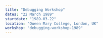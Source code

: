 ```yaml
---
title: "Debugging Workshop"
dates: "22 March 1989"
startdate: "1989-03-22"
location: "Queen Mary College, London, UK"
workshop: "debugging-workshop-1989"
---
```

